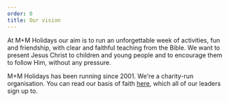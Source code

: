 ```yaml
---
order: 0
title: Our vision
---
```


At M+M Holidays our aim is to run an unforgettable week of activities, fun and friendship, with clear and faithful teaching from the Bible. We want to present Jesus Christ to children and young people and to encourage them to follow Him, without any pressure.

M+M Holidays has been running since 2001. We're a charity-run organisation.  You can read our basis of faith [here](/faith), which all of our leaders sign up to.